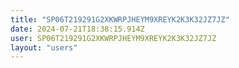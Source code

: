 ```yaml
---
title: "SP06T219291G2XKWRPJHEYM9XREYK2K3K32JZ7JZ"
date: 2024-07-21T18:38:15.914Z
user: SP06T219291G2XKWRPJHEYM9XREYK2K3K32JZ7JZ
layout: "users"
---
```

    